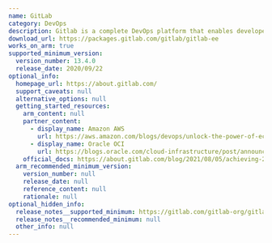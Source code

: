 ```yaml
---
name: GitLab
category: DevOps
description: Gitlab is a complete DevOps platform that enables developers to perform all the tasks in a project, from project planning and source code management to monitoring and security.
download_url: https://packages.gitlab.com/gitlab/gitlab-ee
works_on_arm: true
supported_minimum_version:
  version_number: 13.4.0
  release_date: 2020/09/22
optional_info:
  homepage_url: https://about.gitlab.com/
  support_caveats: null
  alternative_options: null
  getting_started_resources:
    arm_content: null
    partner_content:
      - display_name: Amazon AWS
        url: https://aws.amazon.com/blogs/devops/unlock-the-power-of-ec2-graviton-with-gitlab-ci-cd-and-eks-runners/
      - display_name: Oracle OCI
        url: https://blogs.oracle.com/cloud-infrastructure/post/announcing-gitlab-arm-runner-support-for-the-arm-compute-platform-on-oracle-cloud-infrastructure
    official_docs: https://about.gitlab.com/blog/2021/08/05/achieving-23-cost-savings-and-36-performance-gain-using-gitlab-and-gitlab-runner-on-arm-neoverse-based-aws-graviton2-processor/
  arm_recommended_minimum_version:
    version_number: null
    release_date: null
    reference_content: null
    rationale: null
optional_hidden_info:
  release_notes__supported_minimum: https://gitlab.com/gitlab-org/gitlab/-/releases/v13.4.0-ee
  release_notes__recommended_minimum: null
  other_info: null
---
```


